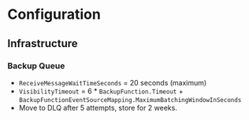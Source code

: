 # Configuration

## Infrastructure

### Backup Queue

* `ReceiveMessageWaitTimeSeconds` = 20 seconds (maximum)
* `VisibilityTimeout` = 6 * `BackupFunction.Timeout` + `BackupFunctionEventSourceMapping.MaximumBatchingWindowInSeconds`
* Move to DLQ after 5 attempts, store for 2 weeks.

